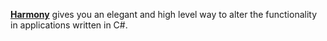 [**Harmony**](https://github.com/pardeike/Harmony) gives you an elegant and high level way to alter the functionality in applications written in C#.